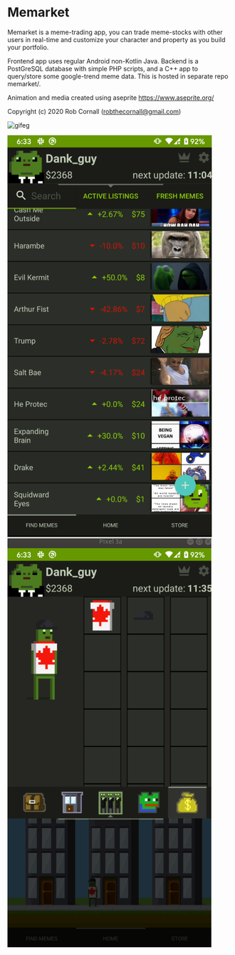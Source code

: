 # Memarket

Memarket is a meme-trading app, you can trade meme-stocks with other users in real-time and customize your character and property as you build your portfolio.

Frontend app uses regular Android non-Kotlin Java.
Backend is a PostGreSQL database with simple PHP scripts, and a C++ app to query/store some google-trend meme data. This is hosted in separate repo memarket/.

Animation and media created using aseprite https://www.aseprite.org/

Copyright (c) 2020 Rob Cornall (robthecornall@gmail.com)

![gifeg](examples/memarket-eg.gif)

![stocks](examples/memarket-stocks.png) ![home](examples/memarket.png)
